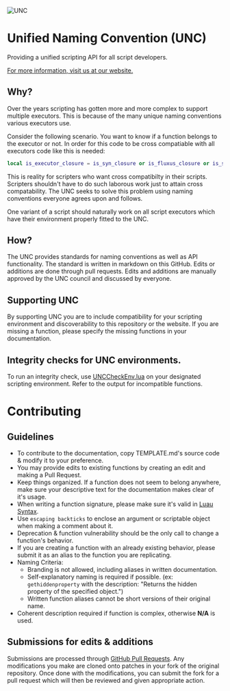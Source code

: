 ![UNC](img/badge.png)
# Unified Naming Convention (UNC)
Providing a unified scripting API for all script developers.

[For more information, visit us at our website.](https://scriptunc.org/)

## Why?
Over the years scripting has gotten more and more complex to support multiple executors. This is because of the many unique naming conventions various executors use.

Consider the following scenario. You want to know if a function belongs to the executor or not. In order for this code to be cross compatiable with all executors code like this is needed:
```lua
local is_executor_closure = is_syn_closure or is_fluxus_closure or is_sentinel_closure or is_krnl_closure or is_proto_closure or is_calamari_closure or is_electron_closure or is_elysian_closure
```
This is reality for scripters who want cross compatibilty in their scripts. Scripters shouldn't have to do such laborous work just to attain cross compatability. The UNC seeks to solve this problem using naming conventions everyone agrees upon and follows.

One variant of a script should naturally work on all script executors which have their environment properly fitted to the UNC. 
## How?
The UNC provides standards for naming conventions as well as API functionality. The standard is written in markdown on this GitHub. Edits or additions are done through pull requests. Edits and additions are manually approved by the UNC council and discussed by everyone.
## Supporting UNC
By supporting UNC you are to include compatibility for your scripting environment and discoverability to this repository or the website. If you are missing a function, please specify the missing functions in your documentation.
## Integrity checks for UNC environments.
To run an integrity check, use [UNCCheckEnv.lua](UNCCheckEnv.lua) on your designated scripting environment. Refer to the output for incompatible functions.
# Contributing
## Guidelines
* To contribute to the documentation, copy TEMPLATE.md's source code & modify it to your preference.
* You may provide edits to existing functions by creating an edit and making a Pull Request.
* Keep things organized. If a function does not seem to belong anywhere, make sure your descriptive text for the documentation makes clear of it's usage.
* When writing a function signature, please make sure it's valid in [Luau Syntax](https://luau-lang.org/typecheck#union-types).
* Use `escaping backticks` to enclose an argument or scriptable object when making a comment about it.
* Deprecation & function vulnerability should be the only call to change a function's behavior.
* If you are creating a function with an already existing behavior, please submit it as an alias to the function you are replicating.
* Naming Criteria:
	* Branding is not allowed, including aliases in written documentation.
	* Self-explanatory naming is required if possible. (ex: `gethiddenproperty` with the description: "Returns the hidden property of the specified object.")
	* Written function aliases cannot be short versions of their original name.
* Coherent description required if function is complex, otherwise **N/A** is used.
## Submissions for edits & additions
Submissions are processed through [GitHub Pull Requests](https://docs.github.com/en/articles/creating-a-pull-request). Any modifications you make are cloned onto patches in your fork of the original repository. Once done with the modifications, you can submit the fork for a pull request which will then be reviewed and given appropriate action.
